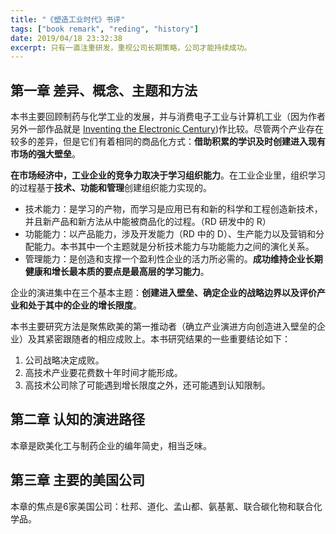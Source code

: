 ```yaml
---
title: "《塑造工业时代》书评"
tags: ["book remark", "reding", "history"]
date: 2019/04/18 23:32:38
excerpt: 只有一直注重研发，重视公司长期策略，公司才能持续成功。
---
```


## 第一章 差异、概念、主题和方法

本书主要回顾制药与化学工业的发展，并与消费电子工业与计算机工业（因为作者另外一部作品就是 [Inventing the Electronic Century](https://www.goodreads.com/book/show/577718.Inventing_the_Electronic_Century))作比较。尽管两个产业存在较多的差异，但是它们有着相同的商品化方式：**借助积累的学识及时创建进入现有市场的强大壁垒**。

**在市场经济中，工业企业的竞争力取决于学习组织能力**。在工业企业里，组织学习的过程基于**技术、功能和管理**创建组织能力实现的。

* 技术能力：是学习的产物，而学习是应用已有和新的科学和工程创造新技术，并且新产品和新方法从中能被商品化的过程。（RD 研发中的 R）
* 功能能力：以产品能力，涉及开发能力（RD 中的 D）、生产能力以及营销和分配能力。本书其中一个主题就是分析技术能力与功能能力之间的演化关系。
* 管理能力：是创造和支撑一个盈利性企业的活力所必需的。**成功维持企业长期健康和增长最本质的要点是最高层的学习能力**。

企业的演进集中在三个基本主题：**创建进入壁垒、确定企业的战略边界以及评价产业和处于其中的企业的增长限度**。

本书主要研究方法是聚焦欧美的第一推动者（确立产业演进方向创造进入壁垒的企业）及其紧密跟随者的相应成败上。本书研究结果的一些重要结论如下：

1. 公司战略决定成败。
2. 高技术产业要花费数十年时间才能形成。
3. 高技术公司除了可能遇到增长限度之外，还可能遇到认知限制。

## 第二章 认知的演进路径

本章是欧美化工与制药企业的编年简史，相当乏味。

## 第三章 主要的美国公司

本章的焦点是6家美国公司：杜邦、道化、孟山都、氨基氰、联合碳化物和联合化学品。

